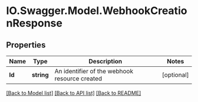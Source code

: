 # IO.Swagger.Model.WebhookCreationResponse
## Properties

Name | Type | Description | Notes
------------ | ------------- | ------------- | -------------
**Id** | **string** | An identifier of the webhook resource created | [optional] 

[[Back to Model list]](../README.md#documentation-for-models) [[Back to API list]](../README.md#documentation-for-api-endpoints) [[Back to README]](../README.md)

